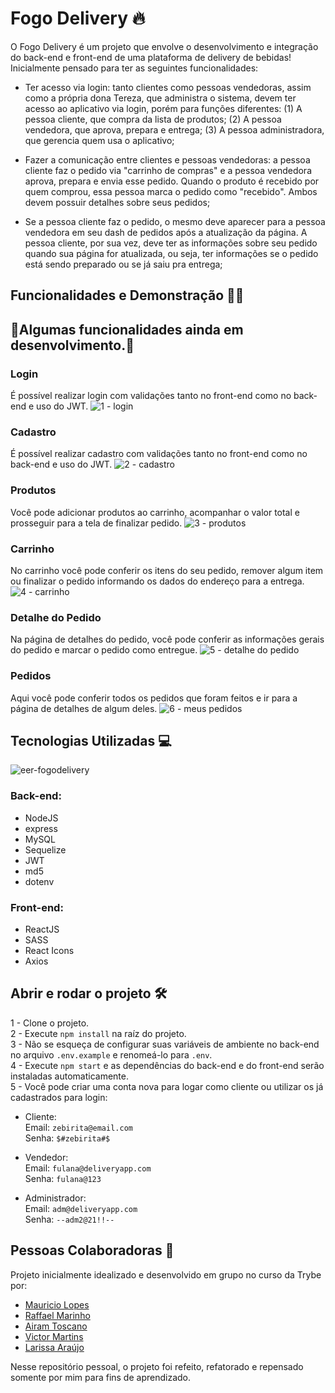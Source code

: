 # Fogo Delivery 🔥

O Fogo Delivery é um projeto que envolve o desenvolvimento e integração do back-end e front-end de uma plataforma de delivery de bebidas!
Inicialmente pensado para ter as seguintes funcionalidades: 
- Ter acesso via login: tanto clientes como pessoas vendedoras, assim como a própria dona Tereza, que administra o sistema, devem ter acesso ao aplicativo via login, porém para funções diferentes: (1) A pessoa cliente, que compra da lista de produtos; (2) A pessoa vendedora, que aprova, prepara e entrega; (3) A pessoa administradora, que gerencia quem usa o aplicativo;

- Fazer a comunicação entre clientes e pessoas vendedoras: a pessoa cliente faz o pedido via "carrinho de compras" e a pessoa vendedora aprova, prepara e envia esse pedido. Quando o produto é recebido por quem comprou, essa pessoa marca o pedido como "recebido". Ambos devem possuir detalhes sobre seus pedidos;

- Se a pessoa cliente faz o pedido, o mesmo deve aparecer para a pessoa vendedora em seu dash de pedidos após a atualização da página. A pessoa cliente, por sua vez, deve ter as informações sobre seu pedido quando sua página for atualizada, ou seja, ter informações se o pedido está sendo preparado ou se já saiu pra entrega;

## Funcionalidades e Demonstração 👨‍💻
## 🚧Algumas funcionalidades ainda em desenvolvimento.🚧

### Login
É possível realizar login com validações tanto no front-end como no back-end e uso do JWT.
![1 - login](https://user-images.githubusercontent.com/87342822/196983984-b8f29827-e05c-4fc1-a7c4-65b1c67e6c51.gif)

### Cadastro
É possível realizar cadastro com validações tanto no front-end como no back-end e uso do JWT.
![2 - cadastro](https://user-images.githubusercontent.com/87342822/196984005-b3b997c5-dbda-4f74-9500-66e1c9ab732f.gif)

### Produtos
Você pode adicionar produtos ao carrinho, acompanhar o valor total e prosseguir para a tela de finalizar pedido.
![3 - produtos](https://user-images.githubusercontent.com/87342822/196984023-fa5ec483-e79e-4076-8377-5f7f110cd6c5.gif)

### Carrinho
No carrinho você pode conferir os itens do seu pedido, remover algum item ou finalizar o pedido informando os dados do endereço para a entrega.
![4 - carrinho](https://user-images.githubusercontent.com/87342822/196984045-b99932c3-12a8-49bd-b54f-6ca98f8e4a21.gif)

### Detalhe do Pedido
Na página de detalhes do pedido, você pode conferir as informações gerais do pedido e marcar o pedido como entregue.
![5 - detalhe do pedido](https://user-images.githubusercontent.com/87342822/196984061-f51f462e-4a19-4b10-a07f-bdaa7131d2cf.gif)

### Pedidos
Aqui você pode conferir todos os pedidos que foram feitos e ir para a página de detalhes de algum deles.
![6 - meus pedidos](https://user-images.githubusercontent.com/87342822/196984086-72538bcb-b4ce-4460-bd22-c7d891d88ec5.gif)

## Tecnologias Utilizadas 💻
![eer-fogodelivery](https://user-images.githubusercontent.com/87342822/195911057-1b186bb0-19df-4597-8704-a5edffd3deff.png)

### Back-end:
- NodeJS
- express
- MySQL
- Sequelize
- JWT
- md5
- dotenv
### Front-end:
- ReactJS
- SASS
- React Icons
- Axios

## Abrir e rodar o projeto 🛠
1 - Clone o projeto.   
2 - Execute `npm install` na raíz do projeto.   
3 - Não se esqueça de configurar suas variáveis de ambiente no back-end no arquivo `.env.example` e renomeá-lo para `.env`.   
4 - Execute `npm start` e as dependências do back-end e do front-end serão instaladas automaticamente.   
5 - Você pode criar uma conta nova para logar como cliente ou utilizar os já cadastrados para login:   
- Cliente:   
Email: `zebirita@email.com`   
Senha: `$#zebirita#$`   

- Vendedor:   
Email: `fulana@deliveryapp.com`   
Senha: `fulana@123`   

- Administrador:   
Email: `adm@deliveryapp.com`   
Senha: `--adm2@21!!--`   

## Pessoas Colaboradoras 👥
Projeto inicialmente idealizado e desenvolvido em grupo no curso da Trybe por:
- [Mauricio Lopes](https://github.com/mlopeesz)
- [Raffael Marinho](https://github.com/raffael-marinho)
- [Airam Toscano](https://github.com/AiramToscano)
- [Victor Martins](https://github.com/VictorMartinsDuarte)
- [Larissa Araújo](https://github.com/larissajuliavsa)

Nesse repositório pessoal, o projeto foi refeito, refatorado e repensado somente por mim para fins de aprendizado.

